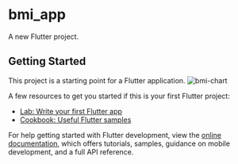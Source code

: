 # bmi_app

A new Flutter project.

## Getting Started

This project is a starting point for a Flutter application.
![bmi-chart](https://github.com/SyedAbdullahh/BMI_Calculator_Urdu_English/assets/103010202/dc26789b-a437-4c3f-8332-5e5ebd5f6b6e)


A few resources to get you started if this is your first Flutter project:

- [Lab: Write your first Flutter app](https://docs.flutter.dev/get-started/codelab)
- [Cookbook: Useful Flutter samples](https://docs.flutter.dev/cookbook)

For help getting started with Flutter development, view the
[online documentation](https://docs.flutter.dev/), which offers tutorials,
samples, guidance on mobile development, and a full API reference.
